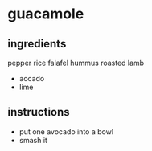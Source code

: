 # guacamole
## ingredients
pepper
rice
falafel
hummus
roasted lamb
* aocado
* lime
## instructions
* put one avocado into a bowl
* smash it
